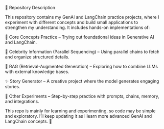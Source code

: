 📌 Repository Description

This repository contains my GenAI and LangChain practice projects, where I experiment with different concepts and build small applications to strengthen my understanding. It includes hands-on implementations of:

🧩 Core Concepts Practice – Trying out foundational ideas in Generative AI and LangChain.

🌟 Celebrity Information (Parallel Sequencing) – Using parallel chains to fetch and organize structured details.

📖 RAG (Retrieval-Augmented Generation) – Exploring how to combine LLMs with external knowledge bases.

✨ Story Generator – A creative project where the model generates engaging stories.

🔬 Other Experiments – Step-by-step practice with prompts, chains, memory, and integrations.

This repo is mainly for learning and experimenting, so code may be simple and exploratory. I’ll keep updating it as I learn more advanced GenAI and LangChain concepts. 🚀
